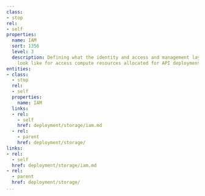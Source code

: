 ```yaml
---
class:
- stop
rel:
- self
properties:
  name: IAM
  sort: 1356
  level: 3
  description: Defining what the identity and access and management layer and policies
    look like for access compute resources allocated for API deployment.
entities:
- class:
  - stop
  rel:
  - self
  properties:
    name: IAM
  links:
  - rel:
    - self
    href: deployment/storage/iam.md
  - rel:
    - parent
    href: deployment/storage/
links:
- rel:
  - self
  href: deployment/storage/iam.md
- rel:
  - parent
  href: deployment/storage/
...
```


